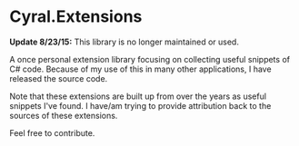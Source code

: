 Cyral.Extensions
================

**Update 8/23/15:** This library is no longer maintained or used.

A once personal extension library focusing on collecting useful snippets of C# code. Because of my use of this in many other applications, I have released the source code.

Note that these extensions are built up from over the years as useful snippets I've found. I have/am trying to provide attribution back to the sources of these extensions.

Feel free to contribute.
